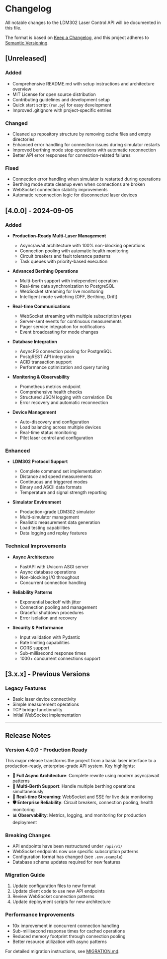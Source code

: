 # Changelog

All notable changes to the LDM302 Laser Control API will be documented in this file.

The format is based on [Keep a Changelog](https://keepachangelog.com/en/1.0.0/),
and this project adheres to [Semantic Versioning](https://semver.org/spec/v2.0.0.html).

## [Unreleased]

### Added
- Comprehensive README.md with setup instructions and architecture overview
- MIT License for open source distribution
- Contributing guidelines and development setup
- Quick start script (`run.py`) for easy development
- Improved .gitignore with project-specific entries

### Changed
- Cleaned up repository structure by removing cache files and empty directories
- Enhanced error handling for connection issues during simulator restarts
- Improved berthing mode stop operations with automatic reconnection
- Better API error responses for connection-related failures

### Fixed
- Connection error handling when simulator is restarted during operations
- Berthing mode state cleanup even when connections are broken
- WebSocket connection stability improvements
- Automatic reconnection logic for disconnected laser devices

## [4.0.0] - 2024-09-05

### Added
- **Production-Ready Multi-Laser Management**
  - Async/await architecture with 100% non-blocking operations
  - Connection pooling with automatic health monitoring
  - Circuit breakers and fault tolerance patterns
  - Task queues with priority-based execution

- **Advanced Berthing Operations**  
  - Multi-berth support with independent operation
  - Real-time data synchronization to PostgreSQL
  - WebSocket streaming for live monitoring
  - Intelligent mode switching (OFF, Berthing, Drift)

- **Real-time Communications**
  - WebSocket streaming with multiple subscription types
  - Server-sent events for continuous measurements  
  - Pager service integration for notifications
  - Event broadcasting for mode changes

- **Database Integration**
  - AsyncPG connection pooling for PostgreSQL
  - PostgREST API integration
  - ACID transaction support
  - Performance optimization and query tuning

- **Monitoring & Observability**
  - Prometheus metrics endpoint
  - Comprehensive health checks
  - Structured JSON logging with correlation IDs
  - Error recovery and automatic reconnection

- **Device Management**
  - Auto-discovery and configuration
  - Load balancing across multiple devices  
  - Real-time status monitoring
  - Pilot laser control and configuration

### Enhanced
- **LDM302 Protocol Support**
  - Complete command set implementation
  - Distance and speed measurements
  - Continuous and triggered modes
  - Binary and ASCII data formats
  - Temperature and signal strength reporting

- **Simulator Environment**
  - Production-grade LDM302 simulator
  - Multi-simulator management
  - Realistic measurement data generation
  - Load testing capabilities
  - Data logging and replay features

### Technical Improvements
- **Async Architecture**
  - FastAPI with Uvicorn ASGI server
  - Async database operations
  - Non-blocking I/O throughout
  - Concurrent connection handling

- **Reliability Patterns**
  - Exponential backoff with jitter
  - Connection pooling and management
  - Graceful shutdown procedures
  - Error isolation and recovery

- **Security & Performance**
  - Input validation with Pydantic
  - Rate limiting capabilities
  - CORS support
  - Sub-millisecond response times
  - 1000+ concurrent connections support

## [3.x.x] - Previous Versions

### Legacy Features
- Basic laser device connectivity
- Simple measurement operations
- TCP bridge functionality
- Initial WebSocket implementation

---

## Release Notes

### Version 4.0.0 - Production Ready
This major release transforms the project from a basic laser interface to a production-ready, enterprise-grade API system. Key highlights:

- **🔄 Full Async Architecture**: Complete rewrite using modern async/await patterns
- **🚢 Multi-Berth Support**: Handle multiple berthing operations simultaneously  
- **📡 Real-time Streaming**: WebSocket and SSE for live data monitoring
- **🛡️ Enterprise Reliability**: Circuit breakers, connection pooling, health monitoring
- **📊 Observability**: Metrics, logging, and monitoring for production deployment

### Breaking Changes
- API endpoints have been restructured under `/api/v1/`
- WebSocket endpoints now use specific subscription patterns
- Configuration format has changed (see `.env.example`)
- Database schema updates required for new features

### Migration Guide
1. Update configuration files to new format
2. Update client code to use new API endpoints
3. Review WebSocket connection patterns
4. Update deployment scripts for new architecture

### Performance Improvements
- 10x improvement in concurrent connection handling
- Sub-millisecond response times for cached operations
- Reduced memory footprint through connection pooling
- Better resource utilization with async patterns

For detailed migration instructions, see [MIGRATION.md](docs/MIGRATION.md).